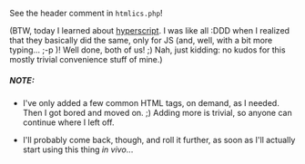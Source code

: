 See the header comment in `htmlics.php`!

(BTW, today I learned about [hyperscript](https://github.com/hyperhype/hyperscript).
I was like all :DDD when I realized that they basically did the same, only for JS
(and, well, with a bit more typing... ;-p )! Well done, both of us! ;) Nah, just
kidding: no kudos for this mostly trivial convenience stuff of mine.)

##### NOTE: #####

* I've only added a few common HTML tags, on demand, as I needed.
  Then I got bored and moved on. ;)
  Adding more is trivial, so anyone can continue where I left off.

* I'll probably come back, though, and roll it further, as soon as I'll actually
  start using this thing *in vivo*...
